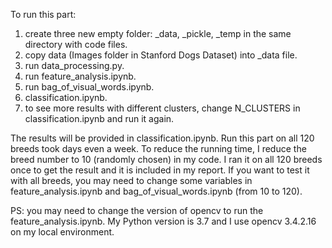 To run this part:

1. create three new empty folder: _data, _pickle, _temp in the same directory with code files.
2. copy data (Images folder in Stanford Dogs Dataset) into _data file.
3. run data_processing.py.
4. run feature_analysis.ipynb.
5. run bag_of_visual_words.ipynb.
6. classification.ipynb.
7. to see more results with different clusters, change N_CLUSTERS in classification.ipynb and run it again.

The results will be provided in classification.ipynb.
Run this part on all 120 breeds took days even a week. To reduce the running time, I reduce the breed number to 10 (randomly chosen) in my code. I ran it on all 120 breeds once to get the result and it is included in my report. If you want to test it with all breeds, you may need to change some variables in feature_analysis.ipynb and bag_of_visual_words.ipynb (from 10 to 120).

PS: you may need to change the version of opencv to run the feature_analysis.ipynb. My Python version is 3.7 and I use opencv 3.4.2.16 on my local environment.

